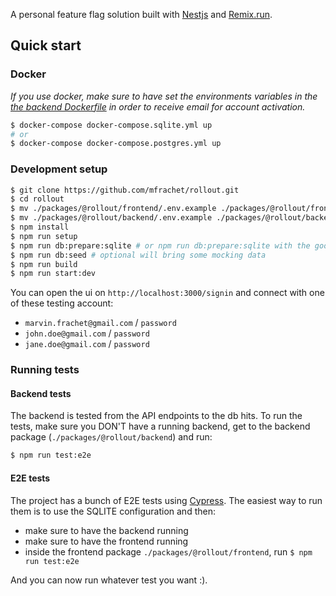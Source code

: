 A personal feature flag solution built with [Nestjs](https://nestjs.com/) and [Remix.run](https://remix.run/).

## Quick start

### Docker

_If you use docker, make sure to have set the environments variables in the [the backend Dockerfile](./packages/@rollout/backend/Dockerfile) in order to receive email for account activation._

```sh
$ docker-compose docker-compose.sqlite.yml up
# or
$ docker-compose docker-compose.postgres.yml up
```

### Development setup

```sh
$ git clone https://github.com/mfrachet/rollout.git
$ cd rollout
$ mv ./packages/@rollout/frontend/.env.example ./packages/@rollout/frontend/.env # rename .env.example to .env
$ mv ./packages/@rollout/backend/.env.example ./packages/@rollout/backend/.env # rename .env.example to .env
$ npm install
$ npm run setup
$ npm run db:prepare:sqlite # or npm run db:prepare:sqlite with the good env variables
$ npm run db:seed # optional will bring some mocking data
$ npm run build
$ npm run start:dev
```

You can open the ui on `http://localhost:3000/signin` and connect with one of these testing account:

- `marvin.frachet@gmail.com` / `password`
- `john.doe@gmail.com` / `password`
- `jane.doe@gmail.com` / `password`

### Running tests

#### Backend tests

The backend is tested from the API endpoints to the db hits. To run the tests, make sure you DON'T have a running backend, get to the backend package (`./packages/@rollout/backend`) and run:

```sh
$ npm run test:e2e
```

#### E2E tests

The project has a bunch of E2E tests using [Cypress](https://www.cypress.io/). The easiest way to run them is to use the SQLITE configuration and then:

- make sure to have the backend running
- make sure to have the frontend running
- inside the frontend package `./packages/@rollout/frontend`, run `$ npm run test:e2e`

And you can now run whatever test you want :).
